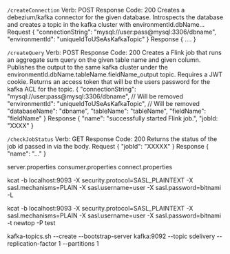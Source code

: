 `/createConnection`
Verb: POST
Response Code: 200
Creates a debezium/kafka connector for the given database. Introspects
the database and creates a topic in the kafka cluster with environmentId.dbName...
Request
{
"connectionString": "mysql://user:pass@mysql:3306/dbname",
"environmentId": "uniqueIdToUSeAsKafkaTopic"
}
Response
{
....
}

`/createQuery`
Verb: POST
Response Code: 200
Creates a Flink job that runs an aggregate sum query on the given
table name and given column. Publishes the output to the same
kafka cluster under the environmentId.dbName.tableName.fieldName_output topic.
Requires a JWT cookie.
Returns an access token that will be the users password for the kafka ACL for
the topic.
{
"connectionString": "mysql://user:pass@mysql:3306/dbname", // Will be removed
"environmentId": "uniqueIdToUSeAsKafkaTopic", // Will be removed
"databaseName": "dbname",
"tableName": "tableName",
"fieldName": "fieldName"
}
Response
{
"name": "successfully started Flink job.",
"jobId: "XXXX"
}

`/checkJobStatus`
Verb: GET
Response Code: 200
Returns the status of the job id passed in via the body.
Request
{ "jobId": "XXXXX" }
Response
{
"name": "..."
}

server.properties
consumer.properties
connect.properties

kcat -b localhost:9093 -X security.protocol=SASL_PLAINTEXT -X sasl.mechanisms=PLAIN -X sasl.username=user -X sasl.password=bitnami -L

kcat -b localhost:9093 -X security.protocol=SASL_PLAINTEXT -X sasl.mechanisms=PLAIN -X sasl.username=user -X sasl.password=bitnami -t newtop -P test

kafka-topics.sh --create --bootstrap-server kafka:9092 --topic sdelivery --replication-factor 1 --partitions 1

